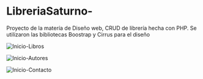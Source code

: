 # LibreriaSaturno-
Proyecto de la matería de Diseño web, CRUD de librería hecha con PHP.
Se utilizaron las bibliotecas Boostrap y Cirrus para el diseño

![Inicio-Libros](https://github.com/alertRos/LibreriaSaturno-/assets/138827094/c2a2192d-212e-4ab9-bb99-656a759f741c)

![Inicio-Autores](https://github.com/alertRos/LibreriaSaturno-/assets/138827094/67e4643c-29db-48fb-9fce-de8abce6c98e)

![Inicio-Contacto](https://github.com/alertRos/LibreriaSaturno-/assets/138827094/c76aaa21-322c-4f1c-a460-d03fbdffe68d)
